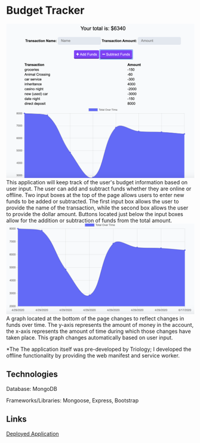 # Budget Tracker
![Site](/screenshots/budget.png?raw=true)
This application will keep track of the user's budget information based on user input. The user can add and subtract funds whether they are online or offline. Two input boxes at the top of the page allows users to enter new funds to be added or subtracted. The first input box allows the user to provide the name of the transaction, while the second box allows the user to provide the dollar amount. Buttons located just below the input boxes allow for the addition or subtraction of funds from the total amount.
![Graph](/screenshots/graph.png?raw=true)
A graph located at the bottom of the page changes to reflect changes in funds over time. The y-axis represents the amount of money in the account, the x-axis represents the amount of time during which those changes have taken place. This graph changes automatically based on user input.

*The The application itself was pre-developed by Triology; I developed the offline functionality by providing the web manifest and service worker.

## Technologies
Database: MongoDB

Frameworks/Libraries: Mongoose, Express, Bootstrap

## Links
[Deployed Application](https://whispering-harbor-04710.herokuapp.com/)
